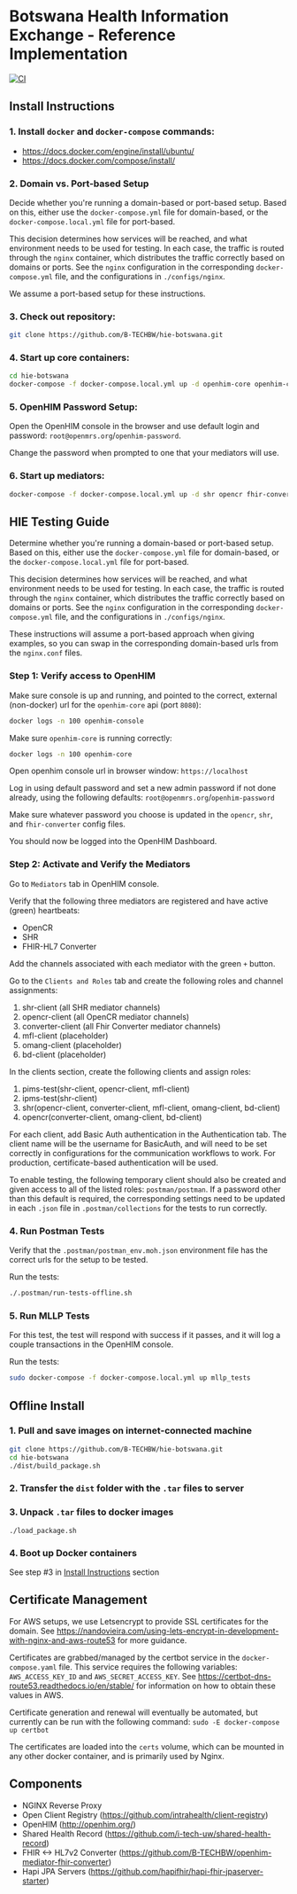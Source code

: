 # Botswana Health Information Exchange - Reference Implementation
[![CI](https://github.com/B-TECHBW/hie-botswana/actions/workflows/main.yml/badge.svg)](https://github.com/B-TECHBW/hie-botswana/actions/workflows/main.yml)

## Install Instructions
### 1. Install `docker` and `docker-compose` commands:
  - https://docs.docker.com/engine/install/ubuntu/
  - https://docs.docker.com/compose/install/

### 2. Domain vs. Port-based Setup

Decide whether you're running a domain-based or port-based setup. Based on this, either use the `docker-compose.yml` file for domain-based, or the `docker-compose.local.yml` file for port-based. 

This decision determines how services will be reached, and what environment needs to be used for testing. In each case, the traffic is routed through the `nginx` container, which distributes the traffic correctly based on domains or ports. See the `nginx` configuration in the corresponding `docker-compose.yml` file, and the configurations in `./configs/nginx`. 

We assume a port-based setup for these instructions.
### 3. Check out repository:
```sh
git clone https://github.com/B-TECHBW/hie-botswana.git
```

### 4. Start up core containers:
```sh
cd hie-botswana
docker-compose -f docker-compose.local.yml up -d openhim-core openhim-console mongo-db opencr-fhir shr-fhir opencr-es kafka zookeeper
```
### 5. OpenHIM Password Setup:
Open the OpenHIM console in the browser and use default login and password:
`root@openmrs.org`/`openhim-password`. 

Change the password when prompted to one that your mediators will use. 

### 6. Start up mediators:

```sh
docker-compose -f docker-compose.local.yml up -d shr opencr fhir-converter
```
## HIE Testing Guide

Determine whether you're running a domain-based or port-based setup. Based on this, either use the `docker-compose.yml` file for domain-based, or the `docker-compose.local.yml` file for port-based. 

This decision determines how services will be reached, and what environment needs to be used for testing. In each case, the traffic is routed through the `nginx` container, which distributes the traffic correctly based on domains or ports. See the `nginx` configuration in the corresponding `docker-compose.yml` file, and the configurations in `./configs/nginx`. 

These instructions will assume a port-based approach when giving examples, so you can swap in the corresponding domain-based urls from the `nginx.conf` files. 
### Step 1: Verify access to OpenHIM

Make sure console is up and running, and pointed to the correct, external (non-docker) url for the `openhim-core` api (port `8080`):
```sh
docker logs -n 100 openhim-console
```

Make sure `openhim-core` is running correctly:
```sh
docker logs -n 100 openhim-core
```

Open openhim console url in browser window:
`https://localhost`

Log in using default password and set a new admin password if not done already, using the following defaults:
`root@openmrs.org`/`openhim-password`

Make sure whatever password you choose is updated in the `opencr`, `shr`, and `fhir-converter` config files.

You should now be logged into the OpenHIM Dashboard. 
### Step 2: Activate and Verify the Mediators

Go to `Mediators` tab in OpenHIM console.

Verify that the following three mediators are registered and have active (green) heartbeats:
- OpenCR
- SHR
- FHIR-HL7 Converter

Add the channels associated with each mediator with the green `+` button.

Go to the `Clients and Roles` tab and create the following roles and channel assignments:
1. shr-client (all SHR mediator channels)
2. opencr-client (all OpenCR mediator channels)
3. converter-client (all Fhir Converter mediator channels)
4. mfl-client (placeholder)
5. omang-client (placeholder)
6. bd-client (placeholder)

In the clients section, create the following clients and assign roles:
1. pims-test(shr-client, opencr-client, mfl-client)
2. ipms-test(shr-client)
3. shr(opencr-client, converter-client, mfl-client, omang-client, bd-client)
4. opencr(converter-client, omang-client, bd-client)

For each client, add Basic Auth authentication in the Authentication tab. The client name will be the username for BasicAuth, and will need to be set correctly in configurations for the communication workflows to work. For production, certificate-based authentication will be used. 

To enable testing, the following temporary client should also be created and given access to all of the listed roles: `postman/postman`. If a password other than this default is required, the corresponding settings need to be updated in each `.json` file in `.postman/collections` for the tests to run correctly. 

### 4. Run Postman Tests

Verify that the `.postman/postman_env.moh.json` environment file has the correct urls for the setup to be tested. 

Run the tests:
```sh
./.postman/run-tests-offline.sh
```
### 5. Run MLLP Tests

For this test, the test will respond with success if it passes, and it will log a couple transactions in the OpenHIM console. 

Run the tests:
```sh
sudo docker-compose -f docker-compose.local.yml up mllp_tests
```

## Offline Install
### 1. Pull and save images on internet-connected machine
```sh
git clone https://github.com/B-TECHBW/hie-botswana.git
cd hie-botswana
./dist/build_package.sh
```
### 2. Transfer the `dist` folder with the `.tar` files to server

### 3. Unpack `.tar` files to docker images
`./load_package.sh`

### 4. Boot up Docker containers
See step #3 in [Install Instructions](https://github.com/B-TECHBW/hie-botswana#install-instructions) section

## Certificate Management
For AWS setups, we use Letsencrypt to provide SSL certificates for the domain. See https://nandovieira.com/using-lets-encrypt-in-development-with-nginx-and-aws-route53
for more guidance.

Certificates are grabbed/managed by the certbot service in the `docker-compose.yaml` file. This service requires the following variables: `AWS_ACCESS_KEY_ID` and `AWS_SECRET_ACCESS_KEY`. See https://certbot-dns-route53.readthedocs.io/en/stable/ for information on how to obtain these values in AWS. 

Certificate generation and renewal will eventually be automated, but currently can be run with the following command:
`sudo -E docker-compose up certbot`

The certificates are loaded into the `certs` volume, which can be mounted in any other docker container, and is primarily used by Nginx.
## Components
- NGINX Reverse Proxy
- Open Client Registry (https://github.com/intrahealth/client-registry)
- OpenHIM (http://openhim.org/)
- Shared Health Record (https://github.com/i-tech-uw/shared-health-record)
- FHIR <-> HL7v2 Converter (https://github.com/B-TECHBW/openhim-mediator-fhir-converter)
- Hapi JPA Servers (https://github.com/hapifhir/hapi-fhir-jpaserver-starter)



